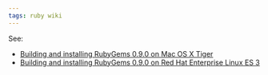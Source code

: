 ```yaml
---
tags: ruby wiki
---
```


See:

-   [Building and installing RubyGems 0.9.0 on Mac OS X Tiger](/wiki/Building_and_installing_RubyGems_0.9.0_on_Mac_OS_X_Tiger)
-   [Building and installing RubyGems 0.9.0 on Red Hat Enterprise Linux ES 3](/wiki/Building_and_installing_RubyGems_0.9.0_on_Red_Hat_Enterprise_Linux_ES_3)
